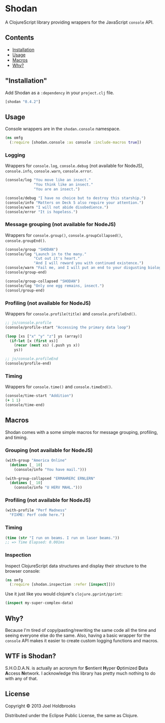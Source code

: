 # Shodan

A ClojureScript library providing wrappers for the JavaScript
`console` API.

## Contents
- [Installation](#installation)
- [Usage](#usage)
- [Macros](#macros)
- [Why?](#why)

## "Installation"

Add Shodan as a `:dependency` in your `project.clj` file.

```clojure
[shodan "0.4.2"]
```

## Usage

Console wrappers are in the `shodan.console` namespace.

```clj
(ns omfg
  (:require [shodan.console :as console :include-macros true])
```

### Logging

Wrappers for `console.log`, `console.debug` (not available for
NodeJS), `console.info`, `console.warn`, `console.error`.

```clj
(console/log "You move like an insect."
             "You think like an insect."
             "You are an insect.")

(console/debug "I have no choice but to destroy this starship.")
(console/info "Matters on Deck 5 also require your attention.")
(console/warn "I will not abide disobedience.")
(console/error "It is hopeless.")
```

### Message grouping (not available for NodeJS)

Wrappers for `console.group()`, `console.groupCollapsed()`,
`console.groupEnd()`.

```clj
(console/group "SHODAN")
(console/log "Launch in to the many."
             "Cut out it's heart."
             "And I will reward you with continued existence.")
(console/warn "Fail me, and I will put an end to your disgusting biology.")
(console/group-end)

(console/group-collapsed "SHODAN")
(console/log "Only one egg remains, insect.")
(consol/group-end)
```

### Profiling (not available for NodeJS)

Wrappers for `console.profile(title)` and `console.profileEnd()`.

```clj
;; js/console.profile
(console/profile-start "Accessing the primary data loop")

(loop [xs ["x" "y" "z"] ys (array)]
  (if-let [x (first xs)]
    (recur (next xs) (.push ys x))
    ys))

;; js/console.profileEnd
(console/profile-end)
```

### Timing

Wrappers for `console.time()` and `console.timeEnd()`.

```clj
(console/time-start "Addition")
(+ 1 1)
(console/time-end)
```

## Macros

Shodan comes with a some simple macros for message grouping,
profiling, and timing.

### Grouping (not available for NodeJS)

```clojure
(with-group "America Online"
  (dotimes [_ 10]
    (console/info "You have mail.")))

(with-group-collapsed "ERMAHRERC ERNLERN"
  (dotimes [_ 10]
    (console/info "U HERV MAHL.")))
```

### Profiling (not available for NodeJS)

```clojure
(with-profile "Perf Madness"
  "FIXME: Perf code here.")
```

### Timing

```clojure
(time (str "I run on beams. I run on laser beams."))
;; => Time Elapsed: 0.001ms
```

### Inspection

Inspect ClojureScript data structures and display their structure to the browser
console:

```clojure
(ns omfg
  (:require [shodan.inspection :refer [inspect]]))
```

Use it just like you would clojure's `clojure.pprint/pprint`:

```clojure
(inspect my-super-complex-data)
```

## Why?

Because I'm tired of copy/pasting/rewriting the same code all the time
and seeing everyone else do the same. Also, having a basic wrapper for
the `console` API makes it easier to create custom logging functions
and macros.

## WTF is Shodan?

S.H.O.D.A.N. is actually an acronym for **S**entient
**H**yper **O**ptimized **D**ata **A**ccess **N**etwork. I acknowledge
this library has pretty much nothing to do with any of that.

## License

Copyright © 2013 Joel Holdbrooks

Distributed under the Eclipse Public License, the same as Clojure.
